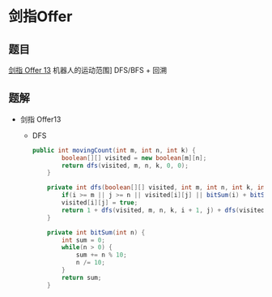 # 剑指Offer

## 题目

[剑指 Offer 13](#13) 机器人的运动范围]         DFS/BFS + 回溯

## 题解

- 剑指 Offer<a name = "13">13</a>

    - DFS

      ```java
      public int movingCount(int m, int n, int k) {
              boolean[][] visited = new boolean[m][n];
              return dfs(visited, m, n, k, 0, 0);
          }
      
          private int dfs(boolean[][] visited, int m, int n, int k, int i, int j) {
              if(i >= m || j >= n || visited[i][j] || bitSum(i) + bitSum(j) > k) return 0;
              visited[i][j] = true;
              return 1 + dfs(visited, m, n, k, i + 1, j) + dfs(visited, m, n, k, i, j + 1) ;
          }
      
          private int bitSum(int n) {
              int sum = 0;
              while(n > 0) {
                  sum += n % 10;
                  n /= 10; 
              }
              return sum;
          }
      ```

    

